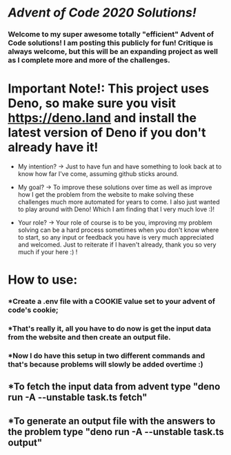 # _Advent of Code 2020 Solutions!_

### Welcome to my super awesome totally "efficient" Advent of Code solutions! I am posting this publicly for fun! Critique is always welcome, but this will be an expanding project as well as I complete more and more of the challenges.

# Important Note!: This project uses Deno, so make sure you visit https://deno.land and install the latest version of Deno if you don't already have it!

- My intention?
  -> Just to have fun and have something to look back at to know how far I've come, assuming github sticks around.

- My goal?
  -> To improve these solutions over time as well as improve how I get the problem from the website to make solving these challenges much more automated for years to come. I also just wanted to play around with Deno! Which I am finding that I very much love :)!

- Your role?
  -> Your role of course is to be you, improving my problem solving can be a hard process sometimes when you don't know where to start, so any input or feedback you have is very much appreciated and welcomed. Just to reiterate if I haven't already, thank you so very much if your here :) !

# How to use:

### \*Create a .env file with a COOKIE value set to your advent of code's cookie;

### \*That's really it, all you have to do now is get the input data from the website and then create an output file.

### \*Now I do have this setup in two different commands and that's because problems will slowly be added overtime :)

## \*To fetch the input data from advent type "deno run -A --unstable task.ts fetch"

## \*To generate an output file with the answers to the problem type "deno run -A --unstable task.ts output"

